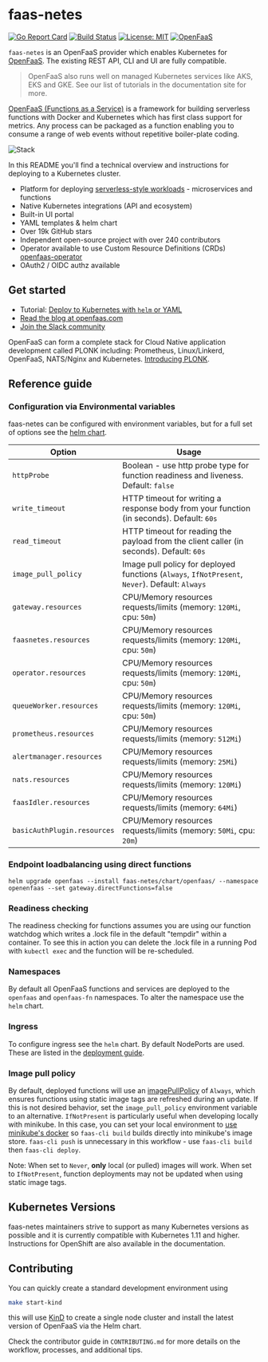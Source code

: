 faas-netes
===========

[![Go Report Card](https://goreportcard.com/badge/github.com/openfaas/faas-netes)](https://goreportcard.com/report/github.com/openfaas/faas-netes) [![Build Status](https://travis-ci.org/openfaas/faas-netes.svg?branch=master)](https://travis-ci.org/openfaas/faas-netes)
[![License: MIT](https://img.shields.io/badge/License-MIT-yellow.svg)](https://opensource.org/licenses/MIT)
[![OpenFaaS](https://img.shields.io/badge/openfaas-serverless-blue.svg)](https://www.openfaas.com)

`faas-netes` is an OpenFaaS provider which enables Kubernetes for [OpenFaaS](https://github.com/openfaas/faas). The existing REST API, CLI and UI are fully compatible.

> OpenFaaS also runs well on managed Kubernetes services like AKS, EKS and GKE. See our list of tutorials in the documentation site for more.

[OpenFaaS (Functions as a Service)](https://github.com/openfaas/faas) is a framework for building serverless functions with Docker and Kubernetes which has first class support for metrics. Any process can be packaged as a function enabling you to consume a range of web events without repetitive boiler-plate coding.

![Stack](https://camo.githubusercontent.com/08bc7c0c4f882ef5eadaed797388b27b1a3ca056/68747470733a2f2f7062732e7477696d672e636f6d2f6d656469612f4446726b46344e586f41414a774e322e6a7067)

In this README you'll find a technical overview and instructions for deploying to a Kubernetes cluster. 

* Platform for deploying [serverless-style workloads](https://docs.openfaas.com/reference/workloads/) - microservices and functions
* Native Kubernetes integrations (API and ecosystem)
* Built-in UI portal
* YAML templates & helm chart
* Over 19k GitHub stars
* Independent open-source project with over 240 contributors
* Operator available to use Custom Resource Definitions (CRDs) [openfaas-operator](https://github.com/openfaas-incubator/openfaas-operator/)
* OAuth2 / OIDC authz available

## Get started

* Tutorial: [Deploy to Kubernetes with `helm` or YAML](https://docs.openfaas.com/deployment)
* [Read the blog at openfaas.com](https://www.openfaas.com/blog/)
* [Join the Slack community](https://docs.openfaas.com/community)

OpenFaaS can form a complete stack for Cloud Native application development called PLONK including: Prometheus, Linux/Linkerd, OpenFaaS, NATS/Nginx and Kubernetes. [Introducing PLONK](https://www.openfaas.com/blog/plonk-stack/).

## Reference guide

### Configuration via Environmental variables

faas-netes can be configured with environment variables, but for a full set of options see the [helm chart](./chart/openfaas/).

| Option              | Usage                                                                                           |
|---------------------|-------------------------------------------------------------------------------------------------|
| `httpProbe`         | Boolean - use http probe type for function readiness and liveness. Default: `false`             |
| `write_timeout`     | HTTP timeout for writing a response body from your function (in seconds). Default: `60s`        |
| `read_timeout`      | HTTP timeout for reading the payload from the client caller (in seconds). Default: `60s`        |
| `image_pull_policy` | Image pull policy for deployed functions (`Always`, `IfNotPresent`, `Never`).  Default: `Always` |
| `gateway.resources`        | CPU/Memory resources requests/limits (memory: `120Mi`, cpu: `50m`) |
| `faasnetes.resources`      | CPU/Memory resources requests/limits (memory: `120Mi`, cpu: `50m`) |
| `operator.resources`       | CPU/Memory resources requests/limits (memory: `120Mi`, cpu: `50m`) |
| `queueWorker.resources`    | CPU/Memory resources requests/limits (memory: `120Mi`, cpu: `50m`) |
| `prometheus.resources`     | CPU/Memory resources requests/limits (memory: `512Mi`)             |
| `alertmanager.resources`   | CPU/Memory resources requests/limits (memory: `25Mi`)              |
| `nats.resources`           | CPU/Memory resources requests/limits (memory: `120Mi`)             |
| `faasIdler.resources`      | CPU/Memory resources requests/limits (memory: `64Mi`)              |
| `basicAuthPlugin.resources`| CPU/Memory resources requests/limits (memory: `50Mi`, cpu: `20m`)  |

### Endpoint loadbalancing using direct functions
```
helm upgrade openfaas --install faas-netes/chart/openfaas/ --namespace openenfaas --set gateway.directFunctions=false
```

### Readiness checking

The readiness checking for functions assumes you are using our function watchdog which writes a .lock file in the default "tempdir" within a container. To see this in action you can delete the .lock file in a running Pod with `kubectl exec` and the function will be re-scheduled.

### Namespaces

By default all OpenFaaS functions and services are deployed to the `openfaas` and `openfaas-fn` namespaces. To alter the namespace use the `helm` chart.

### Ingress

To configure ingress see the `helm` chart. By default NodePorts are used. These are listed in the [deployment guide](https://docs.openfaas.com/deployment).

### Image pull policy

By default, deployed functions will use an [imagePullPolicy](https://kubernetes.io/docs/concepts/containers/images/#updating-images) of `Always`, which ensures functions using static image tags are refreshed during an update.
If this is not desired behavior, set the `image_pull_policy` environment variable to an alternative.  `IfNotPresent` is particularly useful when developing locally with minikube.
In this case, you can set your local environment to [use minikube's docker](https://kubernetes.io/docs/getting-started-guides/minikube/#reusing-the-docker-daemon) so `faas-cli build` builds directly into minikube's image store.
`faas-cli push` is unnecessary in this workflow - use `faas-cli build` then `faas-cli deploy`.

Note: When set to `Never`, **only** local (or pulled) images will work.  When set to `IfNotPresent`, function deployments may not be updated when using static image tags.

## Kubernetes Versions

faas-netes maintainers strive to support as many Kubernetes versions as possible and it is currently compatible with Kubernetes 1.11 and higher. Instructions for OpenShift are also available in the documentation.

## Contributing

You can quickly create a standard development environment using

```sh
make start-kind
```

this will use [KinD](https://github.com/kubernetes-sigs/kind) to create a single node cluster and install the latest version of OpenFaaS via the Helm chart.

Check the contributor guide in `CONTRIBUTING.md` for more details on the workflow, processes, and additional tips.

